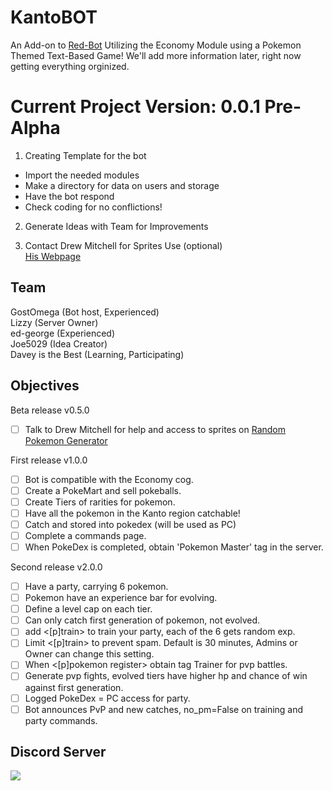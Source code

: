 # KantoBOT
An Add-on to [Red-Bot](https://github.com/GostOmega/Red-DiscordBot) Utilizing the Economy Module using a Pokemon Themed Text-Based Game!
We'll add more information later, right now getting everything orginized.

# Current Project Version: 0.0.1 Pre-Alpha
1. Creating Template for the bot
  * Import the needed modules
  * Make a directory for data on users and storage
  * Have the bot respond
  * Check coding for no conflictions!

2. Generate Ideas with Team for Improvements

3. Contact Drew Mitchell for Sprites Use (optional)  
[His Webpage](http://randompokemon.com/)

## Team
GostOmega (Bot host, Experienced)  
Lizzy (Server Owner)  
ed-george (Experienced)  
Joe5029 (Idea Creator)  
Davey is the Best (Learning, Participating)

## Objectives

Beta release v0.5.0  
- [ ] Talk to Drew Mitchell for help and access to sprites on [Random Pokemon Generator](http://randompokemon.com/)

First release v1.0.0  
- [ ] Bot is compatible with the Economy cog.  
- [ ] Create a PokeMart and sell pokeballs.  
- [ ] Create Tiers of rarities for pokemon.  
- [ ] Have all the pokemon in the Kanto region catchable!  
- [ ] Catch and stored into pokedex (will be used as PC)  
- [ ] Complete a commands page.  
- [ ] When PokeDex is completed, obtain 'Pokemon Master' tag in the server.  

Second release v2.0.0  
- [ ] Have a party, carrying 6 pokemon.  
- [ ] Pokemon have an experience bar for evolving.  
- [ ] Define a level cap on each tier.  
- [ ] Can only catch first generation of pokemon, not evolved.  
- [ ] add <[p]train> to train your party, each of the 6 gets random exp.  
- [ ] Limit <[p]train> to prevent spam. Default is 30 minutes, Admins or Owner can change this setting.  
- [ ] When <[p]pokemon register> obtain tag Trainer for pvp battles.  
- [ ] Generate pvp fights, evolved tiers have higher hp and chance of win against first generation.  
- [ ] Logged PokeDex = PC access for party.  
- [ ] Bot announces PvP and new catches, no_pm=False on training and party commands.

## Discord Server
[<img src="https://discordapp.com/api/servers/159505201881939969/widget.png?style=banner4">](https://discord.gg/0tErHaELIEhDTh9f)
